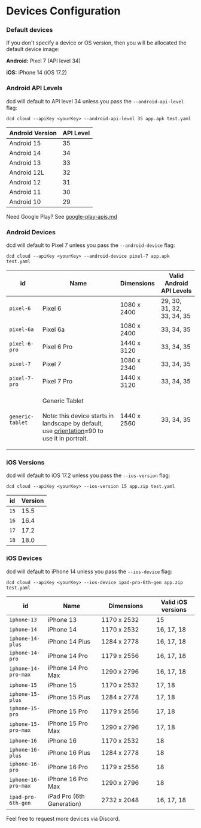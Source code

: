 # Devices Configuration

### **Default devices**

If you don't specify a device or OS version, then you will be allocated the default device image:

**Android:** Pixel 7 (API level 34)

**iOS:** iPhone 14 (iOS 17.2)

### Android API Levels

dcd will default to API level 34 unless you pass the `--android-api-level` flag:

```
dcd cloud --apiKey <yourKey> --android-api-level 35 app.apk test.yaml
```

| Android Version | API Level |
| --------------- | --------- |
| Android 15      | 35        |
| Android 14      | 34        |
| Android 13      | 33        |
| Android 12L     | 32        |
| Android 12      | 31        |
| Android 11      | 30        |
| Android 10      | 29        |

Need Google Play? See [google-play-apis.md](../reference/google-play-apis.md "mention")

### Android Devices

dcd will default to Pixel 7 unless you pass the `--android-device` flag:

```
dcd cloud --apiKey <yourKey> --android-device pixel-7 app.apk test.yaml
```

| id               | Name                                                                                                                                                                                      | Dimensions  | Valid Android API Levels   |
| ---------------- | ----------------------------------------------------------------------------------------------------------------------------------------------------------------------------------------- | ----------- | -------------------------- |
| `pixel-6`        | Pixel 6                                                                                                                                                                                   | 1080 x 2400 | 29, 30, 31, 32, 33, 34, 35 |
| `pixel-6a`       | Pixel 6a                                                                                                                                                                                  | 1080 x 2400 | 33, 34, 35                 |
| `pixel-6-pro`    | Pixel 6 Pro                                                                                                                                                                               | 1440 x 3120 | 33, 34, 35                 |
| `pixel-7`        | Pixel 7                                                                                                                                                                                   | 1080 x 2340 | 33, 34, 35                 |
| `pixel-7-pro`    | Pixel 7 Pro                                                                                                                                                                               | 1440 x 3120 | 33, 34, 35                 |
| `generic-tablet` | <p>Generic Tablet<br><br>Note: this device starts in landscape by default, use <a href="../reference/landscape-orientation-android-only.md">orientation</a>=90 to use it in portrait.</p> | 1440 x 2560 | 33, 34, 35                 |

### iOS Versions

dcd will default to iOS 17.2 unless you pass the `--ios-version` flag:

```
dcd cloud --apiKey <yourKey> --ios-version 15 app.zip test.yaml
```

| id   | Version |
| ---- | ------- |
| `15` | 15.5    |
| `16` | 16.4    |
| `17` | 17.2    |
| `18` | 18.0    |

### iOS Devices

dcd will default to iPhone 14 unless you pass the `--ios-device` flag:

```
dcd cloud --apiKey <yourKey> --ios-device ipad-pro-6th-gen app.zip test.yaml
```

<table><thead><tr><th>id</th><th>Name</th><th width="131">Dimensions</th><th>Valid iOS versions</th></tr></thead><tbody><tr><td><code>iphone-13</code></td><td>iPhone 13</td><td>1170 x 2532</td><td>15</td></tr><tr><td><code>iphone-14</code></td><td>iPhone 14</td><td>1170 x 2532</td><td>16, 17, 18</td></tr><tr><td><code>iphone-14-plus</code></td><td>iPhone 14 Plus</td><td>1284 x 2778</td><td>16, 17, 18</td></tr><tr><td><code>iphone-14-pro</code></td><td>iPhone 14 Pro</td><td>1179 x 2556</td><td>16, 17, 18</td></tr><tr><td><code>iphone-14-pro-max</code></td><td>iPhone 14 Pro Max</td><td>1290 x 2796</td><td>16, 17, 18</td></tr><tr><td><code>iphone-15</code></td><td>iPhone 15</td><td>1170 x 2532</td><td>17, 18</td></tr><tr><td><code>iphone-15-plus</code></td><td>iPhone 15 Plus</td><td>1284 x 2778</td><td>17, 18</td></tr><tr><td><code>iphone-15-pro</code></td><td>iPhone 15 Pro</td><td>1179 x 2556</td><td>17, 18</td></tr><tr><td><code>iphone-15-pro-max</code></td><td>iPhone 15 Pro Max</td><td>1290 x 2796</td><td>17, 18</td></tr><tr><td><code>iphone-16</code></td><td>iPhone 16</td><td>1170 x 2532</td><td>18</td></tr><tr><td><code>iphone-16-plus</code></td><td>iPhone 16 Plus</td><td>1284 x 2778</td><td>18</td></tr><tr><td><code>iphone-16-pro</code></td><td>iPhone 16 Pro</td><td>1179 x 2556</td><td>18</td></tr><tr><td><code>iphone-16-pro-max</code></td><td>iPhone 16 Pro Max</td><td>1290 x 2796</td><td>18</td></tr><tr><td><code>ipad-pro-6th-gen</code></td><td>iPad Pro (6th Generation)</td><td>2732 x 2048</td><td>16, 17, 18</td></tr></tbody></table>

Feel free to request more devices via Discord.
